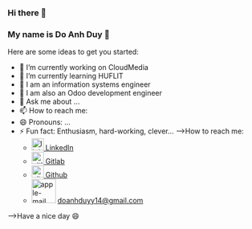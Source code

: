### Hi there 👋
### My name is Do Anh Duy 💙

Here are some ideas to get you started:

- 🔭 I’m currently working on CloudMedia
- 🌱 I’m currently learning HUFLIT
- 👯 I am an information systems engineer
- 🤔 I am also an Odoo development engineer
- 💬 Ask me about ...
- 📫 How to reach me: 
- 😄 Pronouns: ...
- ⚡ Fun fact: Enthusiasm, hard-working, clever...
-->How to reach me:
   * <a href="https://www.linkedin.com/in/xavie-do14" target="_blank">
      <img width="24" height="24" src="https://img.icons8.com/doodle/24/linkedin--v2.png" alt="linkedin--v2"/>
         LinkedIn
      </a>
   * <a href="https://gitlab.com/Saint1411" target="_blank">
      <img width="24" height="24" src="https://img.icons8.com/color/30/gitlab.png" alt="gitlab"/>
         Gitlab
      </a>
   * <a href="https://github.com/Saint1411" target="_blank">
      <img width="24" height="24" src="https://img.icons8.com/nolan/24/github.png" alt="github"/>
         Github
      </a>
   * <img width="48" height="48" src="https://img.icons8.com/doodle/48/apple-mail.png" alt="apple-mail"/> doanhduyy14@gmail.com


-->Have a nice day 😄
